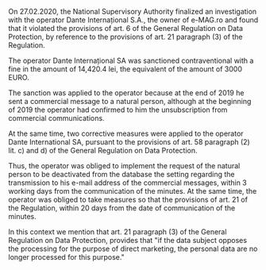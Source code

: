 On 27.02.2020, the National Supervisory Authority finalized an investigation with the operator Dante Internațional S.A., the owner of e-MAG.ro and found that it violated the provisions of art. 6 of the General Regulation on Data Protection, by reference to the provisions of art. 21 paragraph (3) of the Regulation.

The operator Dante Internațional SA was sanctioned contraventional with a fine in the amount of 14,420.4 lei, the equivalent of the amount of 3000 EURO.

The sanction was applied to the operator because at the end of 2019 he sent a commercial message to a natural person, although at the beginning of 2019 the operator had confirmed to him the unsubscription from commercial communications.

At the same time, two corrective measures were applied to the operator Dante International SA, pursuant to the provisions of art. 58 paragraph (2) lit. c) and d) of the General Regulation on Data Protection.

Thus, the operator was obliged to implement the request of the natural person to be deactivated from the database the setting regarding the transmission to his e-mail address of the commercial messages, within 3 working days from the communication of the minutes. At the same time, the operator was obliged to take measures so that the provisions of art. 21 of the Regulation, within 20 days from the date of communication of the minutes.

In this context we mention that art. 21 paragraph (3) of the General Regulation on Data Protection, provides that "if the data subject opposes the processing for the purpose of direct marketing, the personal data are no longer processed for this purpose."
